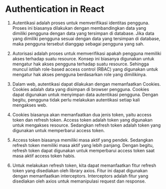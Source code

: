# Authentication in React

1. Autentikasi adalah proses untuk memverifikasi identitas pengguna. Proses ini biasanya dilakukan dengan membandingkan data yang dimiliki pengguna dengan data yang tersimpan di database. Jika data yang dimiliki pengguna sesuai dengan data yang tersimpan di database, maka pengguna tersebut dianggap sebagai pengguna yang sah.

2. Autorisasi adalah proses untuk memverifikasi apakah pengguna memiliki akses terhadap suatu resource. Konsep ini biasanya digunakan untuk mengatur hak akses pengguna terhadap suatu resource. Sehingga muncul istilah role-based access control (RBAC) yang digunakan untuk mengatur hak akses pengguna berdasarkan role yang dimilikinya.

3. Dalam web, autentikasi dapat dilakukan dengan memanfaatkan Cookies. Cookies adalah data yang disimpan di browser pengguna. Cookies dapat digunakan untuk menyimpan data autentikasi pengguna. Dengan begitu, pengguna tidak perlu melakukan autentikasi setiap kali mengakses web.

4. Cookies biasanya akan memanfaatkan dua jenis token, yaitu access token dan refresh token. Access token adalah token yang digunakan untuk mengakses resource. Sedangkan refresh token adalah token yang digunakan untuk memperbarui access token.

5. Access token biasanya memiliki masa aktif yang pendek. Sedangkan refresh token memiliki masa aktif yang lebih panjang. Dengan begitu, refresh token dapat digunakan untuk memperbarui access token saat masa aktif access token habis.

6. Untuk melakukan refresh token, kita dapat memanfaatkan fitur refresh token yang disediakan oleh library axios. Fitur ini dapat digunakan dengan memanfaatkan interceptors. Interceptors adalah fitur yang disediakan oleh axios untuk memanipulasi request dan response.
